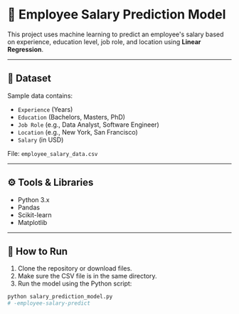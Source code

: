 # 🧠 Employee Salary Prediction Model

This project uses machine learning to predict an employee's salary based on experience, education level, job role, and location using **Linear Regression**.

---

## 📁 Dataset

Sample data contains:

- `Experience` (Years)
- `Education` (Bachelors, Masters, PhD)
- `Job Role` (e.g., Data Analyst, Software Engineer)
- `Location` (e.g., New York, San Francisco)
- `Salary` (in USD)

File: `employee_salary_data.csv`

---

## ⚙️ Tools & Libraries

- Python 3.x
- Pandas
- Scikit-learn
- Matplotlib

---

## 🚀 How to Run

1. Clone the repository or download files.
2. Make sure the CSV file is in the same directory.
3. Run the model using the Python script:

```bash
python salary_prediction_model.py
# -employee-salary-predict
